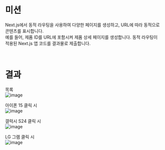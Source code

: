 # 미션
Next.js에서 동적 라우팅을 사용하여 다양한 페이지를 생성하고, URL에 따라 동적으로 콘텐츠를 표시합니다.  
예를 들어, 제품 ID를 URL에 포함시켜 제품 상세 페이지를 생성합니다. 동적 라우팅이 적용된 Next.js 앱 코드를 결과물로 제출합니다.  

<br>

# 결과
목록  
![image](https://github.com/user-attachments/assets/2f050a23-5247-4a58-9deb-2fa4e07e2465)

아이폰 15 클릭 시  
![image](https://github.com/user-attachments/assets/bed09c57-446d-45db-bb90-eb52fdfeee8c)  

갤럭시 S24 클릭 시  
![image](https://github.com/user-attachments/assets/e9efc54a-abac-4016-8b98-9ea7b089475e)  

LG 그램 클릭 시  
![image](https://github.com/user-attachments/assets/e88948ec-d651-43b8-bbbf-f6767292534c)
